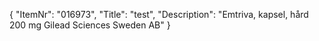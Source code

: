 {
  "ItemNr": "016973",
  "Title": "test",
  "Description": "Emtriva, kapsel, hård 200 mg Gilead Sciences Sweden AB"
}
